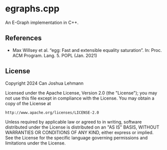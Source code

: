 # egraphs.cpp

An E-Graph implementation in C++.

## References

- Max Willsey et al. “egg: Fast and extensible equality saturation”. In: Proc. ACM Program. Lang. 5. POPL (Jan. 2021)

## License

Copyright 2024 Can Joshua Lehmann

Licensed under the Apache License, Version 2.0 (the "License");
you may not use this file except in compliance with the License.
You may obtain a copy of the License at

    http://www.apache.org/licenses/LICENSE-2.0

Unless required by applicable law or agreed to in writing, software
distributed under the License is distributed on an "AS IS" BASIS,
WITHOUT WARRANTIES OR CONDITIONS OF ANY KIND, either express or implied.
See the License for the specific language governing permissions and
limitations under the License.

